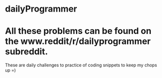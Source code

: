# dailyProgrammer

<h1>All these problems can be found on the www.reddit/r/dailyprogrammer subreddit.</h1>

These are daily challenges to practice of coding snippets to keep my chops up =)
